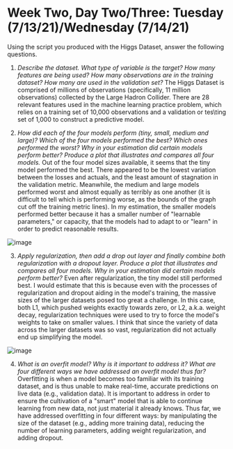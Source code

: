 # Week Two, Day Two/Three: Tuesday (7/13/21)/Wednesday (7/14/21)
Using the script you produced with the Higgs Dataset, answer the following questions.
1. *Describe the dataset. What type of variable is the target? How many features are being used? How many observations are in the training dataset? How many are used in the validation set?* The Higgs Dataset is comprised of millions of observations (specifically, 11 million observations) collected by the Large Hadron Collider. There are 28 relevant features used in the machine learning practice problem, which relies on a training set of 10,000 observations and a validation or tes\ting set of 1,000 to construct a predictive model. 

2. *How did each of the four models perform (tiny, small, medium and large)? Which of the four models performed the best? Which ones performed the worst? Why in your estimation did certain models perform better? Produce a plot that illustrates and compares all four models.* Out of the four model sizes available, it seems that the tiny model performed the best. There appeared to be the lowest variation between the losses and actuals, and the least amount of stagnation in the validation metric. Meanwhile, the medium and large models performed worst and almost equally as terribly as one another (it is difficult to tell which is performing worse, as the bounds of the graph cut off the training metric lines). In my estimation, the smaller models performed better because it has a smaller number of "learnable parameters," or capacity, that the models had to adapt to or "learn" in order to predict reasonable results. 

![image](https://user-images.githubusercontent.com/70035366/125748781-011322f1-8154-4728-bbf3-4c9267da6e97.png)

3. *Apply regularization, then add a drop out layer and finally combine both regularization with a dropout layer. Produce a plot that illustrates and compares all four models. Why in your estimation did certain models perform better?* Even after regularization, the tiny model still performed best. I would estimate that this is because even with the processes of regularization and dropout aiding in the model's training, the massive sizes of the larger datasets posed too great a challenge. In this case, both L1, which pushed weights exactly towards zero, or L2, a.k.a. weight decay, regularization techniques were used to try to force the model's weights to take on smaller values. I think that since the variety of data across the larger datasets was so vast, regularization did not actually end up simplifying the model.

![image](https://user-images.githubusercontent.com/70035366/125751752-7a89bbfd-e7a6-4218-b947-b6e028ee3b38.png)

4. *What is an overfit model? Why is it important to address it? What are four different ways we have addressed an overfit model thus far?* Overfitting is when a model becomes too familiar with its training dataset, and is thus unable to make real-time, accurate predictions on live data (e.g., validation data). It is important to address in order to ensure the cultivation of a "smart" model that is able to continue learning from new data, not just material it already knows. Thus far, we have addressed overfitting in four different ways: by manipulating the size of the dataset (e.g., adding more training data), reducing the number of learning parameters, adding weight regularization, and adding dropout. 
